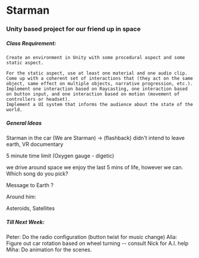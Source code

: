 # Starman

### Unity based project for our friend up in space

##### Class Requirement:

	Create an environment in Unity with some procedural aspect and some static aspect.

	For the static aspect, use at least one material and one audio clip.
	Come up with a coherent set of interactions that (they act on the same object, same effect on multiple objects, narrative progression, etc.).
	Implement one interaction based on Raycasting, one interaction based on button input, and one interaction based on motion (movement of controllers or headset).
	Implement a UI system that informs the audience about the state of the world.

##### General Ideas

Starman in the car (We are Starman)
-> (flashback) didn't intend to leave earth, VR documentary

5 minute time limit (Oxygen gauge - digetic)

we drive around space
we enjoy the last 5 mins of life, however we can. 
Which song do you pick?



Message to Earth ?


Around him:

Asteroids, Satellites




##### Till Next Week:

Peter: Do the radio configuration (button twist for music change)
Alia: Figure out car rotation based on wheel turning -- consult Nick for A.I. help
Miha: Do animation for the scenes.

